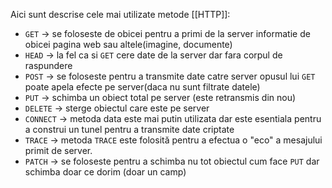 Aici sunt descrise cele mai utilizate metode [[HTTP]]:
 - `GET` → se foloseste de obicei pentru a primi de la server informatie de obicei pagina web sau altele(imagine, documente)
 - `HEAD` → la fel ca si `GET` cere date de la server dar fara corpul de raspundere
 - `POST` → se foloseste pentru a transmite date catre server opusul lui `GET` poate apela efecte pe server(daca nu sunt filtrate datele)
 - `PUT` → schimba un obiect total pe server (este retransmis din nou)
 - `DELETE` → sterge obiectul care este pe server
 - `CONNECT` → metoda data este mai putin utilizata dar este esentiala pentru a construi un tunel pentru a transmite date criptate
 - `TRACE` → metoda `TRACE` este folosită pentru a efectua o "eco" a mesajului primit de server.
 - `PATCH` → se foloseste pentru a schimba nu tot obiectul cum face `PUT` dar schimba doar ce dorim (doar un camp)